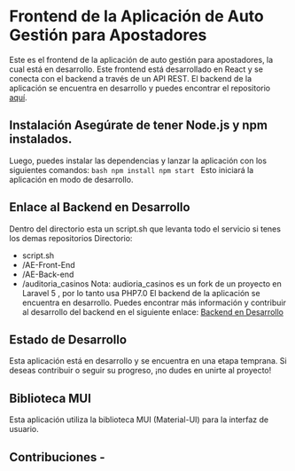 # Frontend de la Aplicación de Auto Gestión para Apostadores

Este es el frontend de la aplicación de auto gestión para apostadores, la cual está en desarrollo. Este frontend está desarrollado en React y se conecta con el backend a través de un API REST. El backend de la aplicación se encuentra en desarrollo y puedes encontrar el repositorio [aquí](https://github.com/IgnacioRomang/AE-Back-end).

## Instalación Asegúrate de tener Node.js y npm instalados.

Luego, puedes instalar las dependencias y lanzar la aplicación con los siguientes comandos:
`bash npm install npm start `
Esto iniciará la aplicación en modo de desarrollo.

## Enlace al Backend en Desarrollo

Dentro del directorio esta un script.sh que levanta todo el servicio si tenes los demas repositorios
Directorio:

- script.sh
- /AE-Front-End
- /AE-Back-end
- /auditoria_casinos
  Nota: audioria_casinos es un fork de un proyecto en Laravel 5 , por lo tanto usa PHP7.0
  El backend de la aplicación se encuentra en desarrollo. Puedes encontrar más información y contribuir al desarrollo del backend en el siguiente enlace: [Backend en Desarrollo](https://github.com/IgnacioRomang/AE-Back-end)

## Estado de Desarrollo

Esta aplicación está en desarrollo y se encuentra en una etapa temprana. Si deseas contribuir o seguir su progreso, ¡no dudes en unirte al proyecto!

## Biblioteca MUI

Esta aplicación utiliza la biblioteca MUI (Material-UI) para la interfaz de usuario.

## Contribuciones -
